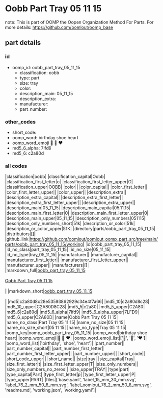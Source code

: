 # Oobb Part Tray 05 11 15  

note: This is part of OOMP the Oopen Organization Method For Parts. For more details: https://github.com/oomlout/oomp_base

##  part details





### id
* oomp_id: oobb_part_tray_05_11_15
  * classification: oobb
  * type: part
  * size: tray
  * color: 
  * description_main: 05_11_15
  * description_extra: 
  * manufacturer: 
  * part_number: 

### other_codes
* short_code: 
* oomp_word: birthday shoe heart
* oomp_word_emoji :birthday: :shoe: :heart:
* md5_6_alpha: 7lfd9
* md5_6: c2a80d

### all codes 
|classification|oobb|
|classification_capital|Oobb|
|classification_first_letter|o|
|classification_first_letter_upper|O|
|classification_upper|OOBB|
|color||
|color_capital||
|color_first_letter||
|color_first_letter_upper||
|color_upper||
|description_extra||
|description_extra_capital||
|description_extra_first_letter||
|description_extra_first_letter_upper||
|description_extra_upper||
|description_main|05_11_15|
|description_main_capital|05.11.15|
|description_main_first_letter|0|
|description_main_first_letter_upper|0|
|description_main_upper|05_11_15|
|description_only_numbers|051115|
|description_only_numbers_short|51k|
|description_or_color|51k|
|description_or_color_upper|51K|
|directory|parts/oobb_part_tray_05_11_15|
|distributors|[]|
|github_link|https://github.com/oomlout/oomlout_oomp_part_src/tree/main/parts/oobb_part_tray_05_11_15/working|
|id|oobb_part_tray_05_11_15|
|id_no_class|part_tray_05_11_15|
|id_no_size|05_11_15|
|id_no_type|tray_05_11_15|
|manufacturer||
|manufacturer_capital||
|manufacturer_first_letter||
|manufacturer_first_letter_upper||
|manufacturer_upper||
|manufacturers|[]|
|markdown_full|[oobb_part_tray_05_11_15](https://github.com/oomlout/oomlout_oomp_part_src/tree/main/parts/oobb_part_tray_05_11_15/working)<br>[](https://github.com/oomlout/oomlout_oomp_part_src/tree/main/parts/oobb_part_tray_05_11_15/working)<br>[Oobb Part Tray 05 11 15](https://github.com/oomlout/oomlout_oomp_part_src/tree/main/parts/oobb_part_tray_05_11_15/working)<br><br>|
|markdown_short|[oobb_part_tray_05_11_15](https://github.com/oomlout/oomlout_oomp_part_src/tree/main/parts/oobb_part_tray_05_11_15/working)<br><br>|
|md5|c2a80d8c28e53593862929c34e4f7a66|
|md5_10|c2a80d8c28|
|md5_10_upper|C2A80D8C28|
|md5_5|c2a80|
|md5_5_upper|C2A80|
|md5_6|c2a80d|
|md5_6_alpha|7lfd9|
|md5_6_alpha_upper|7LFD9|
|md5_6_upper|C2A80D|
|name|Oobb Part Tray 05 11 15|
|name_no_class|Part Tray 05 11 15|
|name_no_size|05 11 15|
|name_no_size_short|05 11 15|
|name_no_type|Tray 05 11 15|
|oomp_key|oomp_oobb_part_tray_05_11_15|
|oomp_word|birthday shoe heart|
|oomp_word_emoji|:birthday: :shoe: :heart:|
|oomp_word_emoji_list|[':birthday:', ':shoe:', ':heart:']|
|oomp_word_list|['birthday', 'shoe', 'heart']|
|part_number||
|part_number_capital||
|part_number_first_letter||
|part_number_first_letter_upper||
|part_number_upper||
|short_code||
|short_code_upper||
|short_name||
|size|tray|
|size_capital|Tray|
|size_first_letter|t|
|size_first_letter_upper|T|
|size_only_numbers||
|size_only_numbers_no_zeros||
|size_upper|TRAY|
|type|part|
|type_capital|Part|
|type_first_letter|p|
|type_first_letter_upper|P|
|type_upper|PART|
|files|['base.yaml', 'label_15_mm_30_mm.svg', 'label_76_2_mm_50_8_mm.svg', 'label_oomlout_76_2_mm_50_8_mm.svg', 'readme.md', 'working.json', 'working.yaml']|
